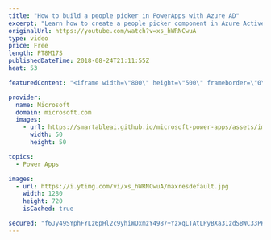 ```yaml
---
title: "How to build a people picker in PowerApps with Azure AD"
excerpt: "Learn how to create a people picker component in Azure Active Directory in PowerApps. Dive deep into the Out of Office sample app allowing you to set your out-of-office message and clear out your calendar for the duration of your absence. Test it out!   Learn more: https://web.powerapps.com/home?sampleapp_preview=outofoffice"
originalUrl: https://youtube.com/watch?v=xs_hWRNCwuA
type: video
price: Free
length: PT8M17S
publishedDateTime: 2018-08-24T21:11:55Z
heat: 53

featuredContent: "<iframe width=\"800\" height=\"500\" frameborder=\"0\" src=\"https://www.youtube.com/embed/xs_hWRNCwuA\" allow=\"accelerometer; autoplay; encrypted-media; gyroscope; picture-in-picture\" allowfullscreen></iframe>"

provider:
  name: Microsoft
  domain: microsoft.com
  images:
    - url: https://smartableai.github.io/microsoft-power-apps/assets/images/organizations/microsoft.com-50x50.jpg
      width: 50
      height: 50

topics:
  - Power Apps

images:
  - url: https://i.ytimg.com/vi/xs_hWRNCwuA/maxresdefault.jpg
    width: 1280
    height: 720
    isCached: true

secured: "f6Jy49SYphFYLz6pHl2c9yhiWOxmzY4987+YzxqLTAtLPyBXa31zdSBWC33PHVCoDj405obmqrFC7aD8sCSO/UonUOxEbjM9+YkpKNJcB8Ea2TkRomCpWQ9ifPMXsiCapYP5S1Bn86bKvEd0VmAHbE8fN/XaX8o8U/qbnCdVJZ+oOz6/gNudVBZoj6Hz9gQ6n4oWITmSjHt8pH/2QxgMTv+87CGc3RgCsdAPi2xsDXpMX5dnqbAG6xo6WpcSvFdJQzQ8hlWZCE1lwiw0Qe2tXJ/9wGUqnxAeGDn0yIII2PwfaNrvb2zP3EUq26ii4w5nebuMU6cukUXKPFnL7Rkddm4gJT+xjkIbOy59QvB/39mBaqjb5wnhRoC6ySUAcerCEyxkB88OT+hfck0OqRu3XeGL0cbbp2m1cR91KEPUxWU=;vkKe9w3lIz4yVACcpYR25A=="
---
```


